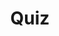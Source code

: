 ---
title: "Quiz"
passing_percentage: 70
type: "test"
questions:
  - id: "q1"
    text: "What is Meshery's primary purpose?"
    type: "single-answer"
    marks: 2
    options:
      - id: "a"
        text: "To provide database management solutions"
      - id: "b"
        text: "To facilitate collaborative design, operation, and management of cloud and cloud-native infrastructure"
        is_correct: true
      - id: "c"
        text: "To replace Kubernetes entirely"
      - id: "d"
        text: "To monitor application performance only"
  - id: "q2"
    text: "Which components are examples of Meshery's architectural components?"
    type: "multiple-answers"
    marks: 2
    options:
      - id: "a"
        text: "MeshSync"
        is_correct: true
      - id: "b"
        text: "Docker Engine"
      - id: "c"
        text: "Operator"
        is_correct: true
      - id: "d"
        text: "Broker"
        is_correct: true
  - id: "q3"
    text: "What do Meshery's logical components primarily help with?"
    type: "single-answer"
    marks: 2
    options:
      - id: "a"
        text: "Hardware provisioning"
      - id: "b"
        text: "Structuring the management process by providing a clear framework for configuration, operation, and collaboration"
        is_correct: true
      - id: "c"
        text: "Network security monitoring"
      - id: "d"
        text: "Database query optimization"
---